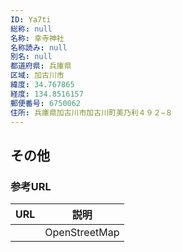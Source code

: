 ```yaml
---
ID: Ya7ti
総称: null
名称: 幸寺神社
名称読み: null
別名: null
都道府県: 兵庫県
区域: 加古川市
緯度: 34.767865
経度: 134.8516157
郵便番号: 6750062
住所: 兵庫県加古川市加古川町美乃利４９２−８
---
```


## その他

### 参考URL

| URL | 説明          |
| --- | ------------- |
|     | OpenStreetMap |
